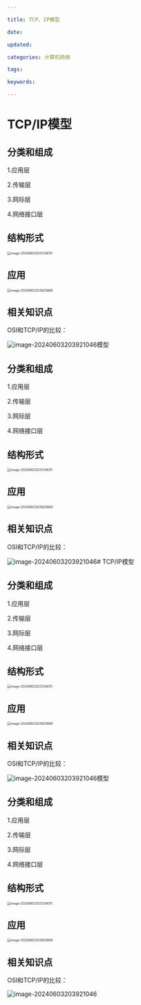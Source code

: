 ```yaml
---

title: TCP、IP模型

date: 

updated: 

categories: 计算机网络

tags: 

keywords: 

---
```

# TCP/IP模型

## 分类和组成

1.应用层

2.传输层

3.网际层

4.网络接口层

## 结构形式

<img src="../TyporaImage/image-20240603203724670.png" alt="image-20240603203724670" style="zoom: 50%;" />

## 应用

<img src="../TyporaImage/image-20240603203820689.png" alt="image-20240603203820689" style="zoom:50%;" />

## 相关知识点

OSI和TCP/IP的比较：

![image-20240603203921046](../TyporaImage/image-20240603203921046.png)模型

## 分类和组成

1.应用层

2.传输层

3.网际层

4.网络接口层

## 结构形式

<img src="../TyporaImage/image-20240603203724670.png" alt="image-20240603203724670" style="zoom: 50%;" />

## 应用

<img src="../TyporaImage/image-20240603203820689.png" alt="image-20240603203820689" style="zoom:50%;" />

## 相关知识点

OSI和TCP/IP的比较：

![image-20240603203921046](../TyporaImage/image-20240603203921046.png)# TCP/IP模型

## 分类和组成

1.应用层

2.传输层

3.网际层

4.网络接口层

## 结构形式

<img src="../TyporaImage/image-20240603203724670.png" alt="image-20240603203724670" style="zoom: 50%;" />

## 应用

<img src="../TyporaImage/image-20240603203820689.png" alt="image-20240603203820689" style="zoom:50%;" />

## 相关知识点

OSI和TCP/IP的比较：

![image-20240603203921046](../TyporaImage/image-20240603203921046.png)模型

## 分类和组成

1.应用层

2.传输层

3.网际层

4.网络接口层

## 结构形式

<img src="../TyporaImage/image-20240603203724670.png" alt="image-20240603203724670" style="zoom: 50%;" />

## 应用

<img src="../TyporaImage/image-20240603203820689.png" alt="image-20240603203820689" style="zoom:50%;" />

## 相关知识点

OSI和TCP/IP的比较：

![image-20240603203921046](../TyporaImage/image-20240603203921046.png)